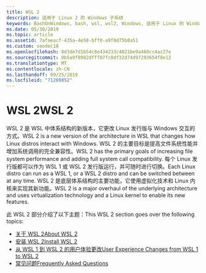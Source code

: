 ```yaml
---
title: WSL 2
description: 适用于 Linux 2 的 Windows 子系统
keywords: BashOnWindows, bash, wsl, wsl2, Windows, 适用于 Linux 的 Windows 子系统, windowssubsystem, ubuntu, debian, suse, Windows 10, 安装
ms.date: 05/30/2019
ms.topic: article
ms.assetid: 7afaeacf-435a-4e58-bff0-a9f0d75b8a51
ms.custom: seodec18
ms.openlocfilehash: 8d3de7d1b54c8e434233c4821be9a460cc4ac27e
ms.sourcegitcommit: 0b5a9f8982dfff07fc8df32d74d97293654f8e12
ms.translationtype: MT
ms.contentlocale: zh-CN
ms.lasthandoff: 09/25/2019
ms.locfileid: "71269852"
---
```

# <a name="wsl-2"></a><span data-ttu-id="a9d7c-104">WSL 2</span><span class="sxs-lookup"><span data-stu-id="a9d7c-104">WSL 2</span></span>

<span data-ttu-id="a9d7c-105">WSL 2 是 WSL 中体系结构的新版本，它更改 Linux 发行版与 Windows 交互的方式。</span><span class="sxs-lookup"><span data-stu-id="a9d7c-105">WSL 2 is a new version of the architecture in WSL that changes how Linux distros interact with Windows.</span></span> <span data-ttu-id="a9d7c-106">WSL 2 的主要目标是提高文件系统性能并增加系统调用的完全兼容性。</span><span class="sxs-lookup"><span data-stu-id="a9d7c-106">WSL 2 has the primary goals of increasing file system performance and adding full system call compatibility.</span></span> <span data-ttu-id="a9d7c-107">每个 Linux 发行版都可以作为 WSL 1 或 WSL 2 发行版运行，并可随时进行切换。</span><span class="sxs-lookup"><span data-stu-id="a9d7c-107">Each Linux distro can run as a WSL 1, or a WSL 2 distro and can be switched between at any time.</span></span> <span data-ttu-id="a9d7c-108">WSL 2 是底层体系结构的主要功能，它使用虚拟化技术和 Linux 内核来实现其新功能。</span><span class="sxs-lookup"><span data-stu-id="a9d7c-108">WSL 2 is a major overhaul of the underlying architecture and uses virtualization technology and a Linux kernel to enable its new features.</span></span>

<span data-ttu-id="a9d7c-109">此 WSL 2 部分介绍了以下主题：</span><span class="sxs-lookup"><span data-stu-id="a9d7c-109">This WSL 2 section goes over the following topics:</span></span>

* [<span data-ttu-id="a9d7c-110">关于 WSL 2</span><span class="sxs-lookup"><span data-stu-id="a9d7c-110">About WSL 2</span></span>](./wsl2-about.md)
* [<span data-ttu-id="a9d7c-111">安装 WSL 2</span><span class="sxs-lookup"><span data-stu-id="a9d7c-111">Install WSL 2</span></span>](./wsl2-install.md)
* [<span data-ttu-id="a9d7c-112">从 WSL 1 到 WSL 2 的用户体验更改</span><span class="sxs-lookup"><span data-stu-id="a9d7c-112">User Experience Changes from WSL 1 to WSL 2</span></span>](./wsl2-ux-changes.md)
* [<span data-ttu-id="a9d7c-113">常见问题</span><span class="sxs-lookup"><span data-stu-id="a9d7c-113">Frequently Asked Questions</span></span>](./wsl2-faq.md)